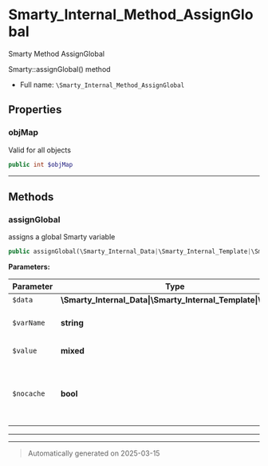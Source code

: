 
# Smarty_Internal_Method_AssignGlobal

Smarty Method AssignGlobal

Smarty::assignGlobal() method

* Full name: `\Smarty_Internal_Method_AssignGlobal`



## Properties


### objMap

Valid for all objects

```php
public int $objMap
```






***

## Methods


### assignGlobal

assigns a global Smarty variable

```php
public assignGlobal(\Smarty_Internal_Data|\Smarty_Internal_Template|\Smarty $data, string $varName, mixed $value = null, bool $nocache = false): \Smarty_Internal_Data|\Smarty_Internal_Template|\Smarty
```








**Parameters:**

| Parameter | Type | Description |
|-----------|------|-------------|
| `$data` | **\Smarty_Internal_Data&#124;\Smarty_Internal_Template&#124;\Smarty** |  |
| `$varName` | **string** | the global variable name |
| `$value` | **mixed** | the value to assign |
| `$nocache` | **bool** | if true any output of this variable will<br />be not cached |





***


***
> Automatically generated on 2025-03-15
